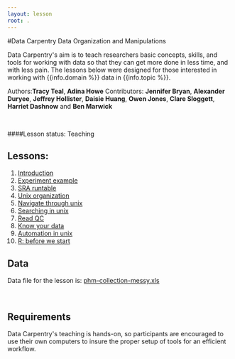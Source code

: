 ```yaml
---
layout: lesson
root: .
---
```


#Data Carpentry Data Organization and Manipulations 

Data Carpentry's aim is to teach researchers basic concepts, skills,
and tools for working with data so that they can get more done in less
time, and with less pain. The lessons below were designed for those interested 
in working with {{info.domain %}} data in {{info.topic %}}. 


Authors:**Tracy Teal**, **Adina Howe**
Contributors: **Jennifer Bryan**, **Alexander Duryee**, **Jeffrey Hollister**, **Daisie Huang**, **Owen Jones**, **Clare Sloggett**, **Harriet Dashnow** and
**Ben Marwick**



<br> 


####Lesson status: Teaching

## Lessons:

1. [Introduction](00-intro-to-data-tidy.html)			
2. [Experiment example](01-intro-to-ecoli-evo-experient.html)		
3. [SRA runtable](02-examining-sra-runtable.html)		
4. [Unix organization](03-unix-organization.html)		
5. [Navigate through unix](04_the_filesystem.html)		
6. [Searching in unix](05_searching_files.html)		
7. [Read QC](06-readQC.html)
8. [Know your data](07-know_your_data.html)
9. [Automation in unix](08-automating_a_workflow.html)
10. [R: before we start](10-before-we-start.Rmd)





## Data

Data file for the lesson is: [phm-collection-messy.xls](phm-collection-messy.xls)


<br>

<h2>Requirements</h2>

<p>
Data Carpentry's teaching is hands-on, so participants are encouraged to use
their own computers to insure the proper setup of tools for an efficient workflow.

